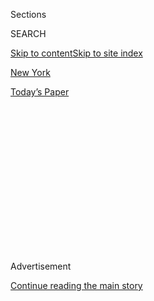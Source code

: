 <div id="app">

<div>

<div>

<div>

<div class="NYTAppHideMasthead css-1q2w90k e1suatyy0">

<div class="section css-ui9rw0 e1suatyy2">

<div class="css-eph4ug er09x8g0">

<div class="css-6n7j50">

</div>

<span class="css-1dv1kvn">Sections</span>

<div class="css-10488qs">

<span class="css-1dv1kvn">SEARCH</span>

</div>

[Skip to content](#site-content)[Skip to site index](#site-index)

</div>

<div id="masthead-section-label" class="css-1wr3we4 eaxe0e00">

[New
York](https://www.nytimes3xbfgragh.onion/section/nyregion)

</div>

<div class="css-10698na e1huz5gh0">

</div>

</div>

<div id="masthead-bar-one" class="section hasLinks css-15hmgas e1csuq9d3">

<div class="css-uqyvli e1csuq9d0">

</div>

<div class="css-1uqjmks e1csuq9d1">

</div>

<div class="css-9e9ivx">

[](https://myaccount.nytimes3xbfgragh.onion/auth/login?response_type=cookie&client_id=vi)

</div>

<div class="css-1bvtpon e1csuq9d2">

[Today’s
Paper](https://www.nytimes3xbfgragh.onion/section/todayspaper)

</div>

</div>

</div>

</div>

<div data-aria-hidden="false">

<div id="site-content" data-role="main">

<div>

<div class="css-1aor85t" style="opacity:0.000000001;z-index:-1;visibility:hidden">

<div class="css-1hqnpie">

<div class="css-epjblv">

<span class="css-17xtcya">[New
York](/section/nyregion)</span><span class="css-x15j1o">|</span><span class="css-fwqvlz">Trump
Again Tries to Block Subpoena for Taxes, Calling It ‘Wildly
Overbroad’</span>

</div>

<div class="css-k008qs">

<div class="css-1iwv8en">

<span class="css-18z7m18"></span>

<div>

</div>

</div>

<span class="css-1n6z4y">https://nyti.ms/2CWnJhY</span>

<div class="css-1705lsu">

<div class="css-4xjgmj">

<div class="css-4skfbu" data-role="toolbar" data-aria-label="Social Media Share buttons, Save button, and Comments Panel with current comment count" data-testid="share-tools">

  - 
  - 
  - 
  - 
    
    <div class="css-6n7j50">
    
    </div>

  - 

</div>

</div>

</div>

</div>

</div>

</div>

<div id="NYT_TOP_BANNER_REGION" class="css-13pd83m">

</div>

<div id="top-wrapper" class="css-1sy8kpn">

<div id="top-slug" class="css-l9onyx">

Advertisement

</div>

[Continue reading the main
story](#after-top)

<div class="ad top-wrapper" style="text-align:center;height:100%;display:block;min-height:250px">

<div id="top" class="place-ad" data-position="top" data-size-key="top">

</div>

</div>

<div id="after-top">

</div>

</div>

<div>

<div id="sponsor-wrapper" class="css-1hyfx7x">

<div id="sponsor-slug" class="css-19vbshk">

Supported by

</div>

[Continue reading the main
story](#after-sponsor)

<div id="sponsor" class="ad sponsor-wrapper" style="text-align:center;height:100%;display:block">

</div>

<div id="after-sponsor">

</div>

</div>

<div class="css-186x18t">

</div>

<div class="css-1vkm6nb ehdk2mb0">

# Trump Again Tries to Block Subpoena for Taxes, Calling It ‘Wildly Overbroad’

</div>

The president mounted his most forceful and detailed legal attack yet on
the subpoena for his tax returns from the Manhattan district attorney.

<div class="css-79elbk" data-testid="photoviewer-wrapper">

<div class="css-z3e15g" data-testid="photoviewer-wrapper-hidden">

</div>

<div class="css-1a48zt4 ehw59r15" data-testid="photoviewer-children">

![<span class="css-16f3y1r e13ogyst0" data-aria-hidden="true">President
Trump has been fighting the release of his financial records for almost
a
year. </span><span class="css-cnj6d5 e1z0qqy90" itemprop="copyrightHolder"><span class="css-1ly73wi e1tej78p0">Credit...</span><span><span>Doug
Mills/The New York
Times</span></span></span>](https://static01.graylady3jvrrxbe.onion/images/2020/07/27/nyregion/27nytrump/merlin_174883950_e60d81b0-29a2-405d-923f-1a4e6fc430ab-articleLarge.jpg?quality=75&auto=webp&disable=upscale)

</div>

</div>

<div class="css-18e8msd">

<div class="css-pdw9fk epjyd6m0">

<div class="css-1txwxcy ey68jwv0" data-aria-hidden="true">

[![Benjamin
Weiser](https://static01.graylady3jvrrxbe.onion/images/2018/07/16/multimedia/author-benjamin-weiser/author-benjamin-weiser-thumbLarge.png
"Benjamin Weiser")](https://www.nytimes3xbfgragh.onion/by/benjamin-weiser)[![William
K.
Rashbaum](https://static01.graylady3jvrrxbe.onion/images/2018/06/13/multimedia/author-william-k-rashbaum/author-william-k-rashbaum-thumbLarge.jpg
"William K. Rashbaum")](https://www.nytimes3xbfgragh.onion/by/william-k-rashbaum)

</div>

<div class="css-1baulvz">

By [<span class="css-1baulvz" itemprop="name">Benjamin
Weiser</span>](https://www.nytimes3xbfgragh.onion/by/benjamin-weiser)
and [<span class="css-1baulvz last-byline" itemprop="name">William K.
Rashbaum</span>](https://www.nytimes3xbfgragh.onion/by/william-k-rashbaum)

</div>

</div>

  - 
    
    <div class="css-ld3wwf e16638kd2">
    
    July 27,
    2020
    
    </div>

  - 
    
    <div class="css-4xjgmj">
    
    <div class="css-d8bdto" data-role="toolbar" data-aria-label="Social Media Share buttons, Save button, and Comments Panel with current comment count" data-testid="share-tools">
    
      - 
      - 
      - 
      - 
        
        <div class="css-6n7j50">
        
        </div>
    
      - 
    
    </div>
    
    </div>

</div>

</div>

<div class="section meteredContent css-1r7ky0e" name="articleBody" itemprop="articleBody">

<div class="css-1fanzo5 StoryBodyCompanionColumn">

<div class="css-53u6y8">

President Trump on Monday mounted his most forceful and detailed legal
attack yet on the [subpoena for his tax returns by the Manhattan
district
attorney](https://www.nytimes3xbfgragh.onion/2020/08/03/nyregion/donald-trump-taxes-cyrus-vance.html),
arguing the request was “wildly overbroad” and “issued in bad faith,” a
new court filing shows.

Mr. Trump’s lawyers asked a federal judge in Manhattan to declare that
the subpoena from the district attorney, Cyrus R. Vance Jr., a Democrat,
was “invalid and unenforceable.”

They also asked that the judge issue an order barring Mr. Vance from
“taking any action to enforce” the subpoena — which sought years of
tax and other financial records from his accountants — and that he block
[Mr.
Trump’s](https://www.nytimes3xbfgragh.onion/2020/07/28/us/politics/donald-fred-trump.html)
accounting firm, Mazars USA, from turning over any of the information.

“The Mazars subpoena is so sweeping that it amounts to an unguided and
unlawful fishing expedition into the President’s personal financial and
business dealings,” the lawyers wrote.

</div>

</div>

<div class="css-1fanzo5 StoryBodyCompanionColumn">

<div class="css-53u6y8">

Mr. Trump’s arguments came just weeks after [the Supreme Court cleared
the way for Manhattan prosecutors to seek his financial
records](https://www.nytimes3xbfgragh.onion/2020/07/09/us/trump-taxes-supreme-court.html?action=click&module=RelatedLinks&pgtype=Article),
in a decision that was seen as a major defeat for Mr. Trump and a
statement on the limits of presidential power.

Mr. Vance had subpoenaed Mr. Trump’s accounting firm last August for
[eight years of his personal tax returns and those of his family
business](https://www.nytimes3xbfgragh.onion/2019/09/16/nyregion/trump-tax-returns-cy-vance.html)
as part of an investigation into hush-money payments to Stormy Daniels,
an adult-film actress who said she had an affair with Mr. Trump.

The president, who has denied the affair, has fought the subpoena for
almost a year, [arguing that a sitting president is immune from state
criminal
investigations](https://www.nytimes3xbfgragh.onion/2019/09/19/nyregion/trump-tax-returns-lawsuit.html).

The Supreme Court rejected Mr. Trump’s position on immunity, but it said
he could return to the lower court, where his legal battle began, and
raise new objections to the subpoena. The filing on Monday focused on
the subpoena itself, rather than the broader legal issues that were
before the Supreme Court.

Mr. Vance’s office, which is scheduled to respond to Mr. Trump’s latest
filing on Monday, has accused Mr. Trump of [intentionally dragging out
the subpoena fight to effectively shield himself from criminal
investigation](https://www.nytimes3xbfgragh.onion/2020/07/16/nyregion/donald-trump-taxes-cyrus-vance.html),
and obtain the kind of immunity to which the Supreme Court said he was
not entitled.

</div>

</div>

<div class="css-1fanzo5 StoryBodyCompanionColumn">

<div class="css-53u6y8">

“What the president’s lawyers are seeking here is delay,” Carey R.
Dunne, a senior lawyer in Mr. Vance’s office, told the lower court
judge, Victor Marrero, in a hearing on July 16. “I think that’s the
entire strategy here.”

Mr. Dunne said that the longer Mr. Trump fought the case, the greater
the likelihood that the statute of limitations would expire for any
possible crimes that might have been committed.

“Let’s not let delay kill this case,” Mr. Dunne told Judge Marrero at
the hearing.

Jay Sekulow, one of Mr. Trump’s lawyers, denied the accusation at the
time. “Our strategy seeks due process,” he said in an email.

Mr. Vance’s prosecutors have argued that Judge Marrero has already
decided most of the issues Mr. Trump has raised. Last October, the judge
wrote a [75-page opinion that rejected the president’s argument that he
was immune from all
investigations](https://www.nytimes3xbfgragh.onion/2019/10/07/nyregion/trump-taxes-lawsuit-vance.html).

In that ruling, Mr. Vance’s office has argued that Judge Marrero found
there was no demonstrated bad faith or harassment in Mr. Vance’s
decision to issue the subpoena, and that the judge rejected Mr. Trump’s
claim that there was evidence of any motive other than enforcement of
the law.

Mr. Vance’s office has been looking into whether any New York State laws
were broken in connection with the hush-money payments arranged in 2016
for Ms. Daniels and another woman by Michael D. Cohen, the president’s
former lawyer and fixer. Mr. Cohen later pleaded guilty to federal
campaign finance violations for his role in the payments, and was
sentenced to a three years in prison.

Mr. Trump’s lawyers, in the new court filing, said they had initially
cooperated with the district attorney’s investigation, turning over
hundreds of documents in response to an earlier subpoena the prosecutors
had issued to the Trump Organization.

</div>

</div>

<div class="css-1fanzo5 StoryBodyCompanionColumn">

<div class="css-53u6y8">

But the president’s lawyers said they balked when they learned, during
negotiations over the scope of the first subpoena, that the prosecutors
believed it also covered Mr. Trump’s tax returns.

Mr. Trump’s lawyers said that Mr. Vance’s office then retaliated by
issuing a new subpoena to the accounting firm in an effort to
“circumvent the president.”

In arguing that the subpoena was overly broad, Mr. Trump’s lawyers said
that it demanded “voluminous documents related to every facet of the
business and financial affairs of the President and numerous associated
entities — from the banal to the complex, from drafts and memoranda to
formal records, from source documents to summaries.”

“Simply put,” they added, “it asks for everything.”

Even if the subpoena is ultimately enforced and Mr. Vance’s office
obtains the records, they are unlikely to become public anytime soon.
The records would be covered by grand jury secrecy rules and might only
emerge if charges were later filed and they were introduced in a trial.

</div>

</div>

<div>

</div>

</div>

<div>

</div>

<div>

</div>

<div>

</div>

<div>

<div id="bottom-wrapper" class="css-1ede5it">

<div id="bottom-slug" class="css-l9onyx">

Advertisement

</div>

[Continue reading the main
story](#after-bottom)

<div id="bottom" class="ad bottom-wrapper" style="text-align:center;height:100%;display:block;min-height:90px">

</div>

<div id="after-bottom">

</div>

</div>

</div>

</div>

</div>

## Site Index

<div>

</div>

## Site Information Navigation

  - [© <span>2020</span> <span>The New York Times
    Company</span>](https://help.nytimes3xbfgragh.onion/hc/en-us/articles/115014792127-Copyright-notice)

<!-- end list -->

  - [NYTCo](https://www.nytco.com/)
  - [Contact
    Us](https://help.nytimes3xbfgragh.onion/hc/en-us/articles/115015385887-Contact-Us)
  - [Work with us](https://www.nytco.com/careers/)
  - [Advertise](https://nytmediakit.com/)
  - [T Brand Studio](http://www.tbrandstudio.com/)
  - [Your Ad
    Choices](https://www.nytimes3xbfgragh.onion/privacy/cookie-policy#how-do-i-manage-trackers)
  - [Privacy](https://www.nytimes3xbfgragh.onion/privacy)
  - [Terms of
    Service](https://help.nytimes3xbfgragh.onion/hc/en-us/articles/115014893428-Terms-of-service)
  - [Terms of
    Sale](https://help.nytimes3xbfgragh.onion/hc/en-us/articles/115014893968-Terms-of-sale)
  - [Site
    Map](https://spiderbites.nytimes3xbfgragh.onion)
  - [Help](https://help.nytimes3xbfgragh.onion/hc/en-us)
  - [Subscriptions](https://www.nytimes3xbfgragh.onion/subscription?campaignId=37WXW)

</div>

</div>

</div>

</div>
